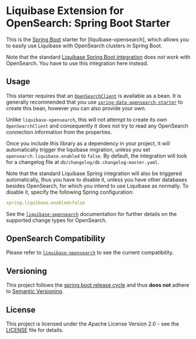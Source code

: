 # Liquibase Extension for OpenSearch: Spring Boot Starter

This is the [Spring Boot] starter for [liquibase-opensearch], which allows you to easily use Liquibase with OpenSearch
clusters in Spring Boot.

Note that the standard [Liquibase Spring Boot integration] does *not* work with OpenSearch. You have to use this
integration here instead.

## Usage

This starter requires that an [`OpenSearchClient`][opensearch-java-client] is available as a bean. It is generally
recommended that you use [`spring-data-opensearch-starter`] to create this bean, however you can also provide your own.

Unlike `liquibase-opensearch`, this will not attempt to create its own `OpenSearchClient` and consequently it does not
try to read any OpenSearch connection information from the properties.

Once you include this library as a dependency in your project, it will automatically trigger the liquibase migration,
unless you set `opensearch.liquibase.enabled` to `false`.
By default, the integration will look for a changelog file at `db/changelog/db.changelog-master.yaml`.

Note that the standard Liquibase Spring integration will also be triggered automatically, thus you have to disable it,
unless you have other databases besides OpenSearch, for which you intend to use Liquibase as normally. To disable it,
specify the following Spring configuration:
```yaml
spring.liquibase.enabled=false
```

See the [`liquibase-opensearch`] documentation for further details on the supported change types for OpenSearch.

## OpenSearch Compatibility

Please refer to [`liquibase-opensearch`] to see the current compatibility.

## Versioning

This project follows the [spring boot release cycle] and thus **does not** adhere to [Semantic Versioning].

## License
This project is licensed under the Apache License Version 2.0 - see the [LICENSE] file for details.

[Spring Boot]: https://spring.io/projects/spring-boot
[`liquibase-opensearch`]: https://github.com/liquibase/liquibase-opensearch/
[Liquibase Spring Boot integration]: https://contribute.liquibase.com/extensions-integrations/directory/integration-docs/springboot/
[opensearch-java-client]: https://docs.opensearch.org/docs/latest/clients/java/
[`spring-data-opensearch-starter`]: https://github.com/opensearch-project/spring-data-opensearch/tree/main?tab=readme-ov-file#spring-boot-integration
[spring boot release cycle]: https://github.com/spring-projects/spring-boot/wiki/Supported-Versions
[Semantic Versioning]: https://semver.org/spec/v2.0.0.html
[LICENSE]: LICENSE
